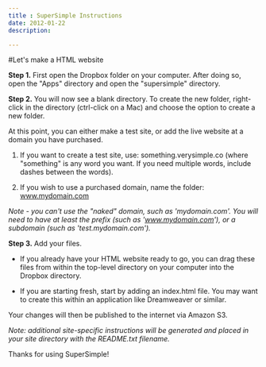 ```yaml
---
title : SuperSimple Instructions
date: 2012-01-22
description:

---
```


#Let's make a HTML website

**Step 1.** First open the Dropbox folder on your computer. After doing so, open the "Apps" directory and open the "supersimple" directory.

**Step 2.** You will now see a blank directory. To create the new folder, right-click in the directory (ctrl-click on a Mac) and choose the option to create a new folder.

At this point, you can either make a test site, or add the live website at a domain you have purchased.

1. If you want to create a test site, use: something.verysimple.co (where "something" is any word you want. If you need multiple words, include dashes between the words).

2. If you wish to use a purchased domain, name the folder: www.mydomain.com

  _Note - you can't use the "naked" domain, such as 'mydomain.com'. You will need to have at least the prefix (such as 'www.mydomain.com'), or a subdomain (such as 'test.mydomain.com')._

**Step 3.** Add your files.

* If you already have your HTML website ready to go, you can drag these files from within the top-level directory on your computer into the Dropbox directory.

* If you are starting fresh, start by adding an index.html file. You may want to create this within an application like Dreamweaver or similar.

Your changes will then be published to the internet via Amazon S3.

_Note: additional site-specific instructions will be generated and placed in your site directory with the README.txt filename._

Thanks for using SuperSimple!